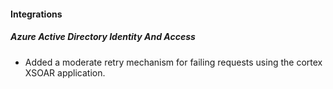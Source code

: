 
#### Integrations

##### Azure Active Directory Identity And Access

- Added a moderate retry mechanism for failing requests using the cortex XSOAR application.
